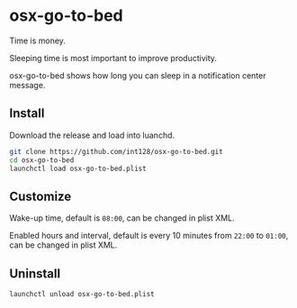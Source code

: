 osx-go-to-bed
=============

Time is money.

Sleeping time is most important to improve productivity.

osx-go-to-bed shows how long you can sleep in a notification center message.


## Install

Download the release and load into luanchd.

```sh
git clone https://github.com/int128/osx-go-to-bed.git
cd osx-go-to-bed
launchctl load osx-go-to-bed.plist
```


## Customize

Wake-up time, default is `08:00`, can be changed in plist XML.

Enabled hours and interval, default is every 10 minutes from `22:00` to `01:00`, can be changed in plist XML.


## Uninstall

```sh
launchctl unload osx-go-to-bed.plist
```

